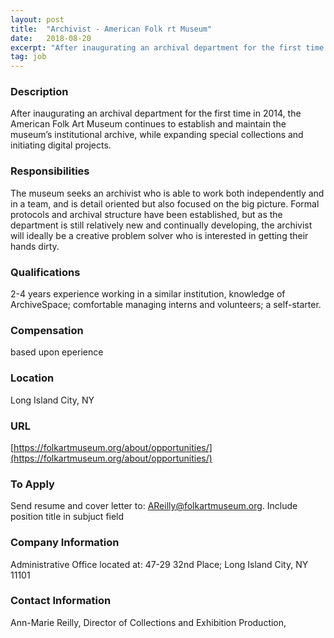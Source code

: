 ```yaml
---
layout: post
title:  "Archivist - American Folk rt Museum"
date:   2018-08-20
excerpt: "After inaugurating an archival department for the first time in 2014, the American Folk Art Museum continues to establish and maintain the museum’s institutional archive, while expanding special collections and initiating digital projects. "
tag: job
---
```


### Description   

After inaugurating an archival department for the first time in 2014, the American Folk Art Museum continues to establish and maintain the museum’s institutional archive, while expanding special collections and initiating digital projects. 


### Responsibilities   

The museum seeks an archivist who is able to work both independently and in a team, and is detail oriented but also focused on the big picture. Formal protocols and archival structure have been established, but as the department is still relatively new and continually developing, the archivist will ideally be a creative problem solver who is interested in getting their hands dirty.


### Qualifications   

2-4 years experience working in a similar institution, knowledge of ArchiveSpace; comfortable managing interns and volunteers; a self-starter.


### Compensation   

based upon eperience


### Location   

Long Island City, NY 


### URL   

[https://folkartmuseum.org/about/opportunities/](https://folkartmuseum.org/about/opportunities/)

### To Apply   

Send resume and cover letter to: AReilly@folkartmuseum.org.  Include position title in subjuct field


### Company Information   

Administrative Office located at: 47-29 32nd Place; Long Island City, NY 11101


### Contact Information   

Ann-Marie Reilly, Director of Collections and Exhibition Production, 

